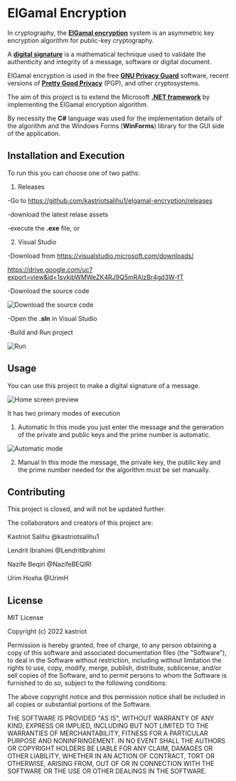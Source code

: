 # ElGamal Encryption
In cryptography, the **[ElGamal encryption](https://en.wikipedia.org/wiki/ElGamal_encryption)** system is an asymmetric key encryption algorithm for public-key cryptography.

A **[digital signature](https://en.wikipedia.org/wiki/Digital_signature)** is a mathematical technique used to validate the authenticity and integrity of a message, software or digital document.

ElGamal encryption is used in the free **[GNU Privacy Guard](https://gnupg.org/)** software, recent versions of **[Pretty Good Privacy](https://en.wikipedia.org/wiki/Pretty_Good_Privacy)** (PGP), and other cryptosystems.

The aim of this project is to extend the Microsoft **[.NET framework](https://dotnet.microsoft.com/en-us/)** by implementing the ElGamal encryption algorithm.

By necessity the **C#** language was used for the implementation details of the algorithm and the Windows Forms (**WinForms**) library for the GUI side of the application.


## Installation and Execution
To run this you can choose one of two paths:

1. Releases

-Go to https://github.com/kastriotsalihu1/elgamal-encryption/releases

-download the latest relase assets

-execute the **.exe** file, or

2. Visual Studio

-Download from https://visualstudio.microsoft.com/downloads/

https://drive.google.com/uc?export=view&id=1svkjbWMWeZK4RJ9Q5mRAlzBr4gd3W-fT

-Download the source code

![Download the source code](https://drive.google.com/uc?export=view&id=1svkjbWMWeZK4RJ9Q5mRAlzBr4gd3W-fT)

-Open the **.sln** in Visual Studio

-Build and Run project

![Run](https://drive.google.com/uc?export=view&id=1YTl73yACNpHhf5JE7VuXC7dty2DMZIMx)


## Usage

You can use this project to make a digital signature of a message.

![Home screen preview](https://drive.google.com/uc?export=view&id=1DegfzsETtUZEaCHKfA6rj0qXY7cljIhL)

It has two primary modes of execution

1. Automatic
In this mode you just enter the message and the generation of the private and public keys and the prime number is automatic.

![Automatic mode](https://drive.google.com/uc?export=view&id=1WE25Nfoq_bUYC2z0cllWuOSTnZLdvNva)

2. Manual
In this mode the message, the private key, the public key and the prime number needed for the algorithm must be set manually.


## Contributing

This project is closed, and will not be updated further.

The collaborators and creators of this project are: 

Kastriot Salihu @kastriotsalihu1

Lendrit Ibrahimi @LendritIbrahimi

Nazife Beqiri @NazifeBEQIRI

Urim Hoxha @UrimH

## License 

MIT License

Copyright (c) 2022 kastriot

Permission is hereby granted, free of charge, to any person obtaining a copy
of this software and associated documentation files (the "Software"), to deal
in the Software without restriction, including without limitation the rights
to use, copy, modify, merge, publish, distribute, sublicense, and/or sell
copies of the Software, and to permit persons to whom the Software is
furnished to do so, subject to the following conditions:

The above copyright notice and this permission notice shall be included in all
copies or substantial portions of the Software.

THE SOFTWARE IS PROVIDED "AS IS", WITHOUT WARRANTY OF ANY KIND, EXPRESS OR
IMPLIED, INCLUDING BUT NOT LIMITED TO THE WARRANTIES OF MERCHANTABILITY,
FITNESS FOR A PARTICULAR PURPOSE AND NONINFRINGEMENT. IN NO EVENT SHALL THE
AUTHORS OR COPYRIGHT HOLDERS BE LIABLE FOR ANY CLAIM, DAMAGES OR OTHER
LIABILITY, WHETHER IN AN ACTION OF CONTRACT, TORT OR OTHERWISE, ARISING FROM,
OUT OF OR IN CONNECTION WITH THE SOFTWARE OR THE USE OR OTHER DEALINGS IN THE
SOFTWARE.

